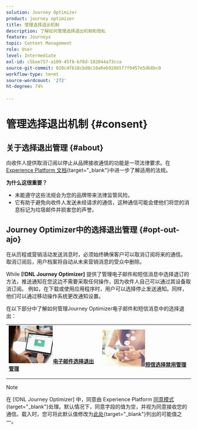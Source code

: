 ```yaml
---
solution: Journey Optimizer
product: journey optimizer
title: 管理选择退出机制
description: 了解如何管理选择退出机制和隐私
feature: Journeys
topic: Content Management
role: User
level: Intermediate
exl-id: c5bae757-a109-45f8-bf8d-182044a73cca
source-git-commit: 020c4fb18cbd0c10a6eb92865f7f0457e5db8bc0
workflow-type: tm+mt
source-wordcount: '272'
ht-degree: 74%

---
```


# 管理选择退出机制 {#consent}

## 关于选择退出管理 {#about}

向收件人提供取消订阅以停止从品牌接收通信的功能是一项法律要求。在 [Experience Platform 文档](https://experienceleague.adobe.com/docs/experience-platform/privacy/regulations/overview.html?lang=zh-Hans#regulations){target=&quot;_blank&quot;}中进一步了解适用的法规。

**为什么这很重要？**

* 未能遵守这些法规会为您的品牌带来法律监管风险。
* 它有助于避免向收件人发送未经请求的通信，这种通信可能会使他们将您的消息标记为垃圾邮件并损害您的声誉。

## Journey Optimizer中的选择退出管理 {#opt-out-ajo}

在从历程或营销活动发送消息时，必须始终确保客户可以取消订阅将来的通信。 取消订阅后，用户档案将自动从未来营销消息的受众中删除。

While **[!DNL Journey Optimizer]** 提供了管理电子邮件和短信消息中选择退订的方法，推送通知在您这边不需要采取任何操作，因为收件人自己可以通过其设备取消订阅。 例如，在下载或使用应用程序时，用户可以选择停止发送通知。同样，他们可以通过移动操作系统更改通知设置。

在以下部分中了解如何管理Journey Optimizer电子邮件和短信消息中的选择退出：

<table style="table-layout:fixed"><tr style="border: 0;">
<td>
<a href="../email/email-opt-out.md">
<img alt="潜在客户" src="../assets/do-not-localize/privacy-email-optout.jpeg" width="50%&gt;
&lt;/a&gt;
&lt;div&gt;&lt;a href=" ../email/email-opt-out.md"><strong>电子邮件选择退出管理</strong>
</div>
<p>
</td>
<td>
<a href="../sms/sms-opt-out.md">
<img alt="不频繁" src="../assets/do-not-localize/privacy-sms-opt-out.jpeg" width="50%&gt;
&lt;/a&gt;
&lt;div&gt;
&lt;a href=" ../sms/sms-opt-out.md"><strong>短信选择禁用管理</strong></a>
</div>
<p></td>
</tr></table>

>[!NOTE]
>
>在 [!DNL Journey Optimizer] 中，同意由 Experience Platform [同意模式](https://experienceleague.adobe.com/docs/experience-platform/xdm/field-groups/profile/consents.html?lang=zh-Hans){target=&quot;_blank&quot;}处理。默认情况下，同意字段的值为空，并视为同意接收您的通信。载入时，您可将此默认值修改为[此处](https://experienceleague.adobe.com/docs/experience-platform/xdm/data-types/consents.html?lang=zh-Hans#choice-values){target=&quot;_blank&quot;}列出的可能值之一。